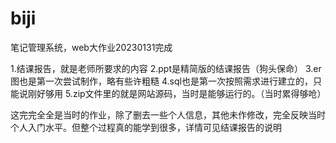 # biji
笔记管理系统，web大作业20230131完成

1.结课报告，就是老师所要求的内容
2.ppt是精简版的结课报告（狗头保命）
3.er图也是第一次尝试制作，略有些许粗糙
4.sql也是第一次按照需求进行建立的，只能说刚好够用
5.zip文件里的就是网站源码，当时是能够运行的。（当时累得够呛）

这完完全全是当时的作业，除了删去一些个人信息，其他未作修改，完全反映当时个人入门水平。但整个过程真的能学到很多，详情可见结课报告的说明
